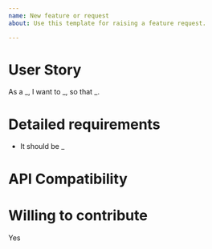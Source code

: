 ```yaml
---
name: New feature or request
about: Use this template for raising a feature request.

---
```

# User Story

As a _, I want to _, so that _.

# Detailed requirements

- It should be _

# API Compatibility

# Willing to contribute

Yes


